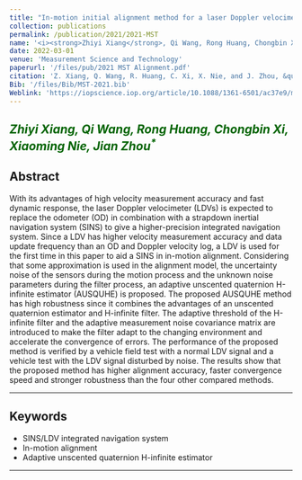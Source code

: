 ```yaml
---
title: "In-motion initial alignment method for a laser Doppler velocimeter-aided strapdown inertial navigation system based on an adaptive unscented quaternion H-infinite filter"
collection: publications
permalink: /publication/2021/2021-MST
name: '<i><strong>Zhiyi Xiang</strong>, Qi Wang, Rong Huang, Chongbin Xi, Xiaoming Nie, Jian Zhou<sup>*</sup></i>'
date: 2022-03-01
venue: 'Measurement Science and Technology'
paperurl: '/files/pub/2021 MST Alignment.pdf'
citation: 'Z. Xiang, Q. Wang, R. Huang, C. Xi, X. Nie, and J. Zhou, &quot;In-motion initial alignment method for a laser Doppler velocimeter-aided strapdown inertial navigation system based on an adaptive unscented quaternion H-infinite filter,&quot; <i>Meas. Sci. Technol</i>, vol. 33, no. 3, p. 035001, Mar. 2022.'
Bib: '/files/Bib/MST-2021.bib'
Weblink: 'https://iopscience.iop.org/article/10.1088/1361-6501/ac37e9/meta'
---
```


<font color="#006400"><i><strong>Zhiyi Xiang</strong>, Qi Wang, Rong Huang, Chongbin Xi, Xiaoming Nie, Jian Zhou<sup>*</sup></i></font>
------

**Abstract**
------
With its advantages of high velocity measurement accuracy and fast dynamic response, the laser Doppler velocimeter (LDVs) is expected to replace the odometer (OD) in combination with a strapdown inertial navigation system (SINS) to give a higher-precision integrated navigation system. Since a LDV has higher velocity measurement accuracy and data update frequency than an OD and Doppler velocity log, a LDV is used for the first time in this paper to aid a SINS in in-motion alignment. Considering that some approximation is used in the alignment model, the uncertainty noise of the sensors during the motion process and the unknown noise parameters during the filter process, an adaptive unscented quaternion H-infinite estimator (AUSQUHE) is proposed. The proposed AUSQUHE method has high robustness since it combines the advantages of an unscented quaternion estimator and H-infinite filter. The adaptive threshold of the H-infinite filter and the adaptive measurement noise covariance matrix are introduced to make the filter adapt to the changing environment and accelerate the convergence of errors. The performance of the proposed method is verified by a vehicle field test with a normal LDV signal and a vehicle test with the LDV signal disturbed by noise. The results show that the proposed method has higher alignment accuracy, faster convergence speed and stronger robustness than the four other compared methods.

------

**Keywords**
------
- SINS/LDV integrated navigation system
- In-motion alignment
- Adaptive unscented quaternion H-infinite estimator

------